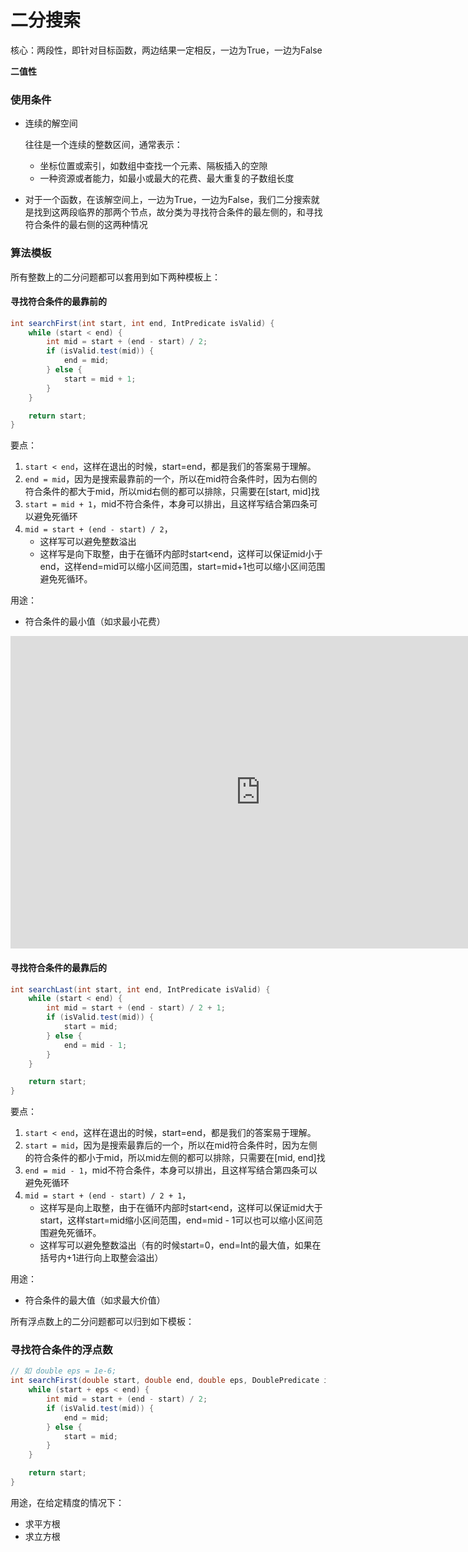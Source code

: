# 二分搜索

核心：两段性，即针对目标函数，两边结果一定相反，一边为True，一边为False

**二值性**

### 使用条件

- 连续的解空间

  往往是一个连续的整数区间，通常表示：

  - 坐标位置或索引，如数组中查找一个元素、隔板插入的空隙
  - 一种资源或者能力，如最小或最大的花费、最大重复的子数组长度

- 对于一个函数，在该解空间上，一边为True，一边为False，我们二分搜索就是找到这两段临界的那两个节点，故分类为寻找符合条件的最左侧的，和寻找符合条件的最右侧的这两种情况



### 算法模板

所有整数上的二分问题都可以套用到如下两种模板上：

#### 寻找符合条件的最靠前的

```java
int searchFirst(int start, int end, IntPredicate isValid) {
    while (start < end) {
        int mid = start + (end - start) / 2;
        if (isValid.test(mid)) {
            end = mid;
        } else {
            start = mid + 1;
        }
    }

    return start;
}
```

要点：

1. `start < end`，这样在退出的时候，start=end，都是我们的答案易于理解。
2. `end = mid`，因为是搜索最靠前的一个，所以在mid符合条件时，因为右侧的符合条件的都大于mid，所以mid右侧的都可以排除，只需要在[start, mid]找
3. `start = mid + 1`，mid不符合条件，本身可以排出，且这样写结合第四条可以避免死循环
4. `mid = start + (end - start) / 2`，
   - 这样写可以避免整数溢出
   - 这样写是向下取整，由于在循环内部时start<end，这样可以保证mid小于end，这样end=mid可以缩小区间范围，start=mid+1也可以缩小区间范围避免死循环。

用途：

- 符合条件的最小值（如求最小花费）

<iframe width="800" height="500" frameborder="0" src="https://pythontutor.com/iframe-embed.html#code=import%20java.util.function.IntPredicate%3B%0A%0Apublic%20class%20BinarySearch%20%7B%0A%20%20%20%20public%20static%20int%20searchFirst%28int%20start,%20int%20end,%20IntPredicate%20isValid%29%20%7B%0A%20%20%20%20%20%20%20%20while%20%28start%20%3C%20end%29%20%7B%0A%20%20%20%20%20%20%20%20%20%20%20%20int%20mid%20%3D%20start%20%2B%20%28end%20-%20start%29%20/%202%3B%0A%20%20%20%20%20%20%20%20%20%20%20%20if%20%28isValid.test%28mid%29%29%20%7B%0A%20%20%20%20%20%20%20%20%20%20%20%20%20%20%20%20end%20%3D%20mid%3B%0A%20%20%20%20%20%20%20%20%20%20%20%20%7D%20else%20%7B%0A%20%20%20%20%20%20%20%20%20%20%20%20%20%20%20%20start%20%3D%20mid%20%2B%201%3B%0A%20%20%20%20%20%20%20%20%20%20%20%20%7D%0A%20%20%20%20%20%20%20%20%7D%0A%20%20%20%20%0A%20%20%20%20%20%20%20%20return%20start%3B%0A%20%20%20%20%7D%0A%20%20%20%20%0A%20%20%20%20public%20static%20void%20main%28String%5B%5D%20args%29%20%7B%0A%20%20%20%20%20%20%20%20int%5B%5D%20nums%20%3D%20new%20int%5B%5D%7B1,%202,%203,%203,%203,%204,%205%7D%3B%0A%20%20%20%20%20%20%20%20searchFirst%280,%20nums.length%20-%201,%20%28mid%29%20-%3E%20nums%5Bmid%5D%20%3E%3D%203%29%3B%0A%20%20%20%20%7D%0A%7D&codeDivHeight=400&codeDivWidth=350&cumulative=false&curInstr=35&heapPrimitives=nevernest&origin=opt-frontend.js&py=java&rawInputLstJSON=%5B%5D&textReferences=false"> </iframe>



#### 寻找符合条件的最靠后的

```java
int searchLast(int start, int end, IntPredicate isValid) {
    while (start < end) {
        int mid = start + (end - start) / 2 + 1;
        if (isValid.test(mid)) {
            start = mid;
        } else {
            end = mid - 1;
        }
    }

    return start;
}
```

要点：

1. `start < end`，这样在退出的时候，start=end，都是我们的答案易于理解。
2. `start = mid`，因为是搜索最靠后的一个，所以在mid符合条件时，因为左侧的符合条件的都小于mid，所以mid左侧的都可以排除，只需要在[mid, end]找
3. `end = mid - 1`，mid不符合条件，本身可以排出，且这样写结合第四条可以避免死循环
4. `mid = start + (end - start) / 2 + 1`，
   - 这样写是向上取整，由于在循环内部时start<end，这样可以保证mid大于start，这样start=mid缩小区间范围，end=mid - 1可以也可以缩小区间范围避免死循环。
   - 这样写可以避免整数溢出（有的时候start=0，end=Int的最大值，如果在括号内+1进行向上取整会溢出）

用途：

- 符合条件的最大值（如求最大价值）



所有浮点数上的二分问题都可以归到如下模板：

### 寻找符合条件的浮点数

```java
// 如 double eps = 1e-6;
int searchFirst(double start, double end, double eps, DoublePredicate isValid) {
    while (start + eps < end) {
        int mid = start + (end - start) / 2;
        if (isValid.test(mid)) {
            end = mid;
        } else {
            start = mid;
        }
    }

    return start;
}
```



用途，在给定精度的情况下：

- 求平方根
- 求立方根



